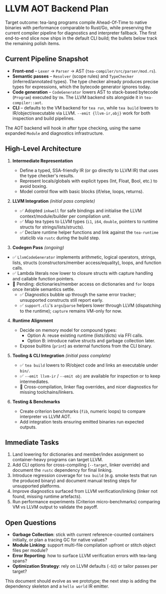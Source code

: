 # LLVM AOT Backend Plan

Target outcome: tea-lang programs compile Ahead-Of-Time to native binaries with performance comparable to Rust/Go, while preserving the current compiler pipeline for diagnostics and interpreter fallback. The first end-to-end slice now ships in the default CLI build; the bullets below track the remaining polish items.

## Current Pipeline Snapshot

- **Front-end** – `Lexer` → `Parser` → AST (`tea-compiler/src/parser/mod.rs`).
- **Semantic passes** – `Resolver` (scope rules) and `TypeChecker` (inferred/annotated types). The type checker already produces precise types for expressions, which the bytecode generator ignores today.
- **Code generation** – `CodeGenerator` lowers AST to stack-based bytecode (`Program`) executed by `Vm`. The LLVM backend sits alongside it in `tea-compiler::aot`.
- **CLI** – defaults to the VM backend for `tea run`, while `tea build` lowers to IR/object/executable via LLVM. `--emit {llvm-ir,obj}` work for both inspection and build pipelines.

The AOT backend will hook in after type checking, using the same expanded `Module` and diagnostics infrastructure.

## High-Level Architecture

1. **Intermediate Representation**
   - Define a typed, SSA-friendly IR (or go directly to LLVM IR) that uses the type checker's results.
   - Represent locals/globals with explicit types (Int, Float, Bool, etc.) to avoid boxing.
   - Model control flow with basic blocks (if/else, loops, returns).

2. **LLVM Integration** _(initial pass complete)_
   - ✅ Adopted `inkwell` for safe bindings and initialise the LLVM context/module/builder per compilation unit.
   - ✅ Map tea types to LLVM types (`i1`, `i64`, `double`, pointers to runtime structs for strings/lists/structs).
   - ✅ Declare runtime helper functions and link against the `tea-runtime` staticlib via `rustc` during the build step.

3. **Codegen Pass** _(ongoing)_

- ✅ `LlvmCodeGenerator` implements arithmetic, logical operators, strings, lists, structs (constructors/member access/equality), loops, and function calls.
- ✅ Lambda literals now lower to closure structs with capture handling and callable function pointers.
- 🚧 Pending: dictionaries/member access on dictionaries and `for` loops once iterable semantics settle.
  - ✅ Diagnostics bubble up through the same error tracker; unsupported constructs still report early.
  - ✅ `support.cli`'s `args`/`parse` helpers lower through LLVM (dispatching to the runtime); `capture` remains VM-only for now.

4. **Runtime Alignment**
   - Decide on memory model for compound types:
     - Option A: reuse existing runtime (lists/dicts) via FFI calls.
     - Option B: introduce native structs and garbage collection later.
   - Expose builtins (`print`) as external functions from the CLI binary.

5. **Tooling & CLI Integration** _(initial pass complete)_
   - ✅ `tea build` lowers to IR/object code and links an executable under `bin/`.
   - ✅ `--emit llvm-ir` / `--emit obj` are available for inspection or to keep intermediates.
   - 🚧 Cross-compilation, linker flag overrides, and nicer diagnostics for missing toolchains/linkers.

6. **Testing & Benchmarks**
   - Create criterion benchmarks (`fib`, numeric loops) to compare interpreter vs LLVM AOT.
   - Add integration tests ensuring emitted binaries run expected outputs.

## Immediate Tasks

1. Land lowering for dictionaries and member/index assignment so container-heavy programs can target LLVM.
2. Add CLI options for cross-compiling (`--target`, linker override) and document the `rustc` dependency for final linking.
3. Introduce regression coverage for `tea build` (e.g. smoke tests that run the produced binary) and document manual testing steps for unsupported platforms.
4. Improve diagnostics surfaced from LLVM verification/linking (linker not found, missing runtime artefacts).
5. Run performance experiments (Criterion micro-benchmarks) comparing VM vs LLVM output to validate the payoff.

## Open Questions

- **Garbage Collection**: stick with current reference-counted containers initially, or plan a tracing GC for native values?
- **Module Linking**: support multi-file compilation upfront or stitch object files per module?
- **Error Reporting**: how to surface LLVM verification errors with tea-lang spans?
- **Optimization Strategy**: rely on LLVM defaults (`-O2`) or tailor passes per target?

This document should evolve as we prototype; the next step is adding the dependency skeleton and a `hello world` IR emitter.
